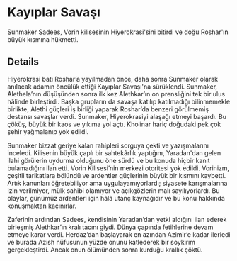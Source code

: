 # Kayıplar Savaşı
Sunmaker Sadees, Vorin kilisesinin Hiyerokrasi'sini bitirdi ve doğu Roshar'ın büyük kısmına hükmetti.

## Details
Hiyerokrasi batı Roshar’a yayılmadan önce, daha sonra Sunmaker olarak anılacak adamın öncülük ettiği Kayıplar Savaşı'na sürüklendi. Sunmaker, Alethela’nın düşüşünden sonra ilk kez Alethkar’ın on prensliğini tek bir ulus hâlinde birleştirdi. Başka grupların da savaşa katılıp katılmadığı bilinmemekle birlikte, Alethi güçleri iş birliği yaparak Roshar’da benzeri görülmemiş destansı savaşlar verdi. Sunmaker, Hiyerokrasiyi alaşağı etmeyi başardı. Bu çöküş, büyük bir kaos ve yıkıma yol açtı. Kholinar hariç doğudaki pek çok şehir yağmalanıp yok edildi.  

Sunmaker bizzat geriye kalan rahipleri sorguya çekti ve yazışmalarını inceledi. Kilisenin büyük çaplı bir sahtekârlık yaptığını, Yaradan'dan gelen ilahi görülerin uydurma olduğunu öne sürdü ve bu konuda hiçbir kanıt bulamadığını ilan etti. Vorin Kilisesi’nin merkezi otoritesi yok edildi. Vorinizm, çeşitli tarikatlara bölündü ve ardentler güçlerinin büyük bir kısmını kaybetti. Artık kanunları öğretebiliyor ama uygulayamıyorlardı; siyasete karışmalarına izin verilmiyor, mülk sahibi olamıyor ve açıkgözlerin malı sayılıyorlardı. Bu olaylar, günümüz ardentleri için hâlâ utanç kaynağıdır ve bu konu hakkında konuşmaktan kaçınırlar.  

Zaferinin ardından Sadees, kendisinin Yaradan’dan yetki aldığını ilan ederek birleşmiş Alethkar’ın kralı tacını giydi. Dünya çapında fetihlerine devam etmeye karar verdi. Herdaz’dan başlayarak en azından Azimir’e kadar ilerledi ve burada Azish nüfusunun yüzde onunu katlederek bir soykırım gerçekleştirdi. Ancak onun ölümünden sonra kurduğu krallık çöktü.
